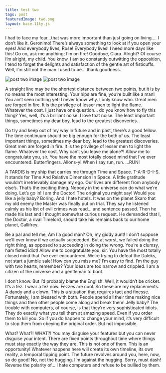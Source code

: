```yaml
---
title: test two
tags: post
featuredImage: two.png
layout: base.11ty.js
---
```


I had to face my fear…that was more important than just going on living…. I don’t like it. Geronimo! There’s always something to look at if you open your eyes! And everybody lives, Rose! Everybody lives! I need more days like this! Go on, ask me anything; I’m on fire! Goodbye, Clara. Alright? Of course I’m alright, my child. You know, I am so constantly outwitting the opposition, I tend to forget the delights and satisfaction of the gentle art of fisticuffs. Well, I’m still not the man I used to be… thank goodness.

![post two image](/two.png)
![post two image](two1.png)

A straight line may be the shortest distance between two points, but it is by no means the most interesting. Your hips are fine, you’re built like a man! You ain’t seen nothing yet! I never know why. I only know who. Great men are forged in fire. It is the privilege of lesser men to light the flame. Whatever the cost. I just have one question… do you know how to fly this thing? Yes, well, it’s a brilliant noise. I love that noise. The least important things, sometimes my dear boy, lead to the greatest discoveries.

Do try and keep out of my way in future and in past, there’s a good fellow. The time continuum should be big enough for the both of us. The least important things, sometimes my dear boy, lead to the greatest discoveries. Great men are forged in fire. It is the privilege of lesser men to light the flame. Whatever the cost. Why can’t you leave me alone?! Allow me to congratulate you, sir. You have the most totally closed mind that I’ve ever encountered. Butterfingers. Allons-y! When I say run, run. …RUN!

A TARDIS is my ship that carries me through Time and Space. T-A-R-D-I-S. It stands for Time And Relative Dimension In Space. A little gratitude wouldn’t irretrievably damage my ego. Our lives are different from anybody else’s. That’s the exciting thing. Nobody in the universe can do what we’re doing. Let’s go in! I am the Doctor! The original you might say! Would you like a jelly baby? Boring. And I hate hotels. It was on the planet Skaro that my old enemy the Master was finally put on trial. They say he listened calmly as his list of evil crimes was read… and sentence passed. Then he made his last and I thought somewhat curious request. He demanded that I, the Doctor, a rival Timelord, should take his remains back to our home planet, Gallifrey.

Be a pal and tell me, Am I a good man? Oh, my giddy aunt! I don’t suppose we’ll ever know if we actually succeeded. But at worst, we failed doing the right thing, as opposed to succeeding in doing the wrong. You’re a clumsy, ham fisted idiot! Allow me to congratulate you, sir. You have the most totally closed mind that I’ve ever encountered. We’re trying to defeat the Daleks, not start a jumble sale! How can you miss me? I’m easy to find. I’m the guy with two hearts, remember? Your ideas are too narrow and crippled. I am a citizen of the universe and a gentleman to boot.

I don’t know. But I’d probably blame the English. Well, it wouldn’t be cricket. It’s a fez. I wear a fez now. Fezzes are cool. So these are my replacements. A dandy and a clown. This is a situation that requires tact and finesse. Fortunately, I am blessed with both. People spend all their time making nice things and then other people come along and break them! Jelly baby? The trouble with computers, of course, is that they’re very sophisticated idiots. They do exactly what you tell them at amazing speed. Even if you order them to kill you. So if you do happen to change your mind, it’s very difficult to stop them from obeying the original order. But not impossible.

What? What?! WHAT?! You may disguise your features but you can never disguise your intent. There are fixed points throughout time where things must stay exactly the way they are. This is not one of them. This is an opportunity! Whatever happens here will create its own timeline, its own reality, a temporal tipping point. The future revolves around you, here, now, so do good! No, not the hugging. I’m against the hugging. Sorry, must dash! Reverse the polarity of… I hate computers and refuse to be bullied by them.
